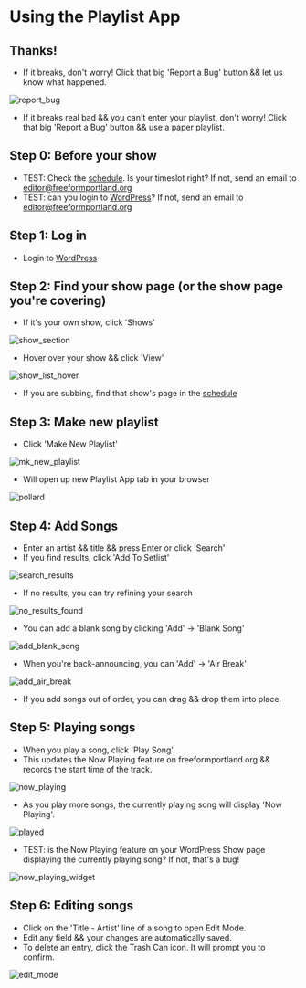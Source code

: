 # Using the Playlist App

## Thanks!
- If it breaks, don't worry! Click that big 'Report a Bug' button && let us know what happened.

![report_bug](../gifs/report_bug.png)
- If it breaks real bad && you can't enter your playlist, don't worry! Click that big 'Report a Bug' button && use a paper playlist.

## Step 0: Before your show
- TEST: Check the [schedule](http://www.freeformportland.org/schedule).
  Is your timeslot right? If not, send an email to editor@freeformportland.org
- TEST: can you login to [WordPress](http://www.freeformportland.org/wp-admin)?
  If not, send an email to editor@freeformportland.org

## Step 1: Log in
- Login to [WordPress](http://www.freeformportland.org/wp-admin/)

## Step 2: Find your show page (or the show page you're covering)
- If it's your own show, click 'Shows'

![show_section](../gifs/show_section.png)
- Hover over your show && click 'View'

![show_list_hover](../gifs/show_list_hover.png)

- If you are subbing, find that show's page in the [schedule](http://www.freeformportland.org/schedule/)

## Step 3: Make new playlist
- Click 'Make New Playlist'

![mk_new_playlist](../gifs/mk_new_playlist.png)
- Will open up new Playlist App tab in your browser

![pollard](../gifs/pollard.png)

## Step 4: Add Songs
- Enter an artist && title && press Enter or click 'Search'
- If you find results, click 'Add To Setlist'

![search_results](../gifs/search_results.png)
- If no results, you can try refining your search

![no_results_found](../gifs/no_results_found.png)
- You can add a blank song by clicking 'Add' -> 'Blank Song'

![add_blank_song](../gifs/add_blank_song.png)
- When you're back-announcing, you can 'Add' -> 'Air Break'

![add_air_break](../gifs/add_air_break.png)
- If you add songs out of order, you can drag && drop them into place.

## Step 5: Playing songs
- When you play a song, click 'Play Song'.
- This updates the Now Playing feature on freeformportland.org && records the start time of the track.

![now_playing](../gifs/now_playing.png)
- As you play more songs, the currently playing song will display 'Now Playing'.

![played](../gifs/played.png)
- TEST: is the Now Playing feature on your WordPress Show page displaying the currently playing song? If not, that's a bug!

![now_playing_widget](../gifs/now_playing_widget.png)

## Step 6: Editing songs
- Click on the 'Title - Artist' line of a song to open Edit Mode.
- Edit any field && your changes are automatically saved.
- To delete an entry, click the Trash Can icon. It will prompt you to confirm.

![edit_mode](../gifs/edit_mode.png)
